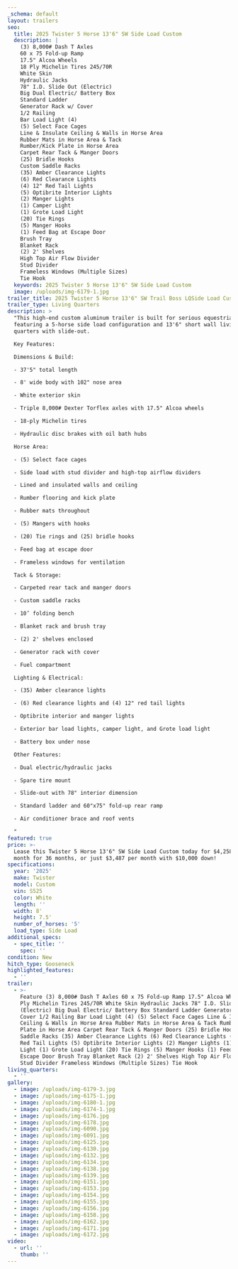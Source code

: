 ```yaml
---
_schema: default
layout: trailers
seo:
  title: 2025 Twister 5 Horse 13'6" SW Side Load Custom
  description: |
    (3) 8,000# Dash T Axles
    60 x 75 Fold-up Ramp
    17.5" Alcoa Wheels
    18 Ply Michelin Tires 245/70R
    White Skin
    Hydraulic Jacks
    78" I.D. Slide Out (Electric)
    Big Dual Electric/ Battery Box
    Standard Ladder
    Generator Rack w/ Cover
    1/2 Railing
    Bar Load Light (4)
    (5) Select Face Cages
    Line & Insulate Ceiling & Walls in Horse Area
    Rubber Mats in Horse Area & Tack
    Rumber/Kick Plate in Horse Area
    Carpet Rear Tack & Manger Doors
    (25) Bridle Hooks
    Custom Saddle Racks
    (35) Amber Clearance Lights
    (6) Red Clearance Lights
    (4) 12" Red Tail Lights
    (5) Optibrite Interior Lights
    (2) Manger Lights
    (1) Camper Light
    (1) Grote Load Light
    (20) Tie Rings
    (5) Manger Hooks
    (1) Feed Bag at Escape Door
    Brush Tray
    Blanket Rack
    (2) 2' Shelves
    High Top Air Flow Divider
    Stud Divider
    Frameless Windows (Multiple Sizes)
    Tie Hook
  keywords: 2025 Twister 5 Horse 13'6" SW Side Load Custom
  image: /uploads/img-6179-1.jpg
trailer_title: 2025 Twister 5 Horse 13'6" SW Trail Boss LQSide Load Custom S525
trailer_type: Living Quarters
description: >
  "This high-end custom aluminum trailer is built for serious equestrian use,
  featuring a 5-horse side load configuration and 13'6" short wall living
  quarters with slide-out.

  Key Features:

  Dimensions & Build:

  - 37'5" total length

  - 8' wide body with 102" nose area

  - White exterior skin

  - Triple 8,000# Dexter Torflex axles with 17.5" Alcoa wheels

  - 18-ply Michelin tires

  - Hydraulic disc brakes with oil bath hubs

  Horse Area:

  - (5) Select face cages

  - Side load with stud divider and high-top airflow dividers

  - Lined and insulated walls and ceiling

  - Rumber flooring and kick plate

  - Rubber mats throughout

  - (5) Mangers with hooks

  - (20) Tie rings and (25) bridle hooks

  - Feed bag at escape door

  - Frameless windows for ventilation

  Tack & Storage:

  - Carpeted rear tack and manger doors

  - Custom saddle racks

  - 10’ folding bench

  - Blanket rack and brush tray

  - (2) 2' shelves enclosed

  - Generator rack with cover

  - Fuel compartment

  Lighting & Electrical:

  - (35) Amber clearance lights

  - (6) Red clearance lights and (4) 12" red tail lights

  - Optibrite interior and manger lights

  - Exterior bar load lights, camper light, and Grote load light

  - Battery box under nose

  Other Features:

  - Dual electric/hydraulic jacks

  - Spare tire mount

  - Slide-out with 78" interior dimension

  - Standard ladder and 60"x75" fold-up rear ramp

  - Air conditioner brace and roof vents

  "
featured: true
price: >-
  Lease this Twister 5 Horse 13'6" SW Side Load Custom today for $4,258 per
  month for 36 months, or just $3,487 per month with $10,000 down!
specifications:
  year: '2025'
  make: Twister
  model: Custom
  vin: S525
  color: White
  length: ''
  width: 8'
  height: 7.5'
  number_of_horses: '5'
  load_type: Side Load
additional_specs:
  - spec_title: ''
    spec: ''
condition: New
hitch_type: Gooseneck
highlighted_features:
  - ''
trailer:
  - >-
    Feature (3) 8,000# Dash T Axles 60 x 75 Fold-up Ramp 17.5" Alcoa Wheels 18
    Ply Michelin Tires 245/70R White Skin Hydraulic Jacks 78" I.D. Slide Out
    (Electric) Big Dual Electric/ Battery Box Standard Ladder Generator Rack w/
    Cover 1/2 Railing Bar Load Light (4) (5) Select Face Cages Line & Insulate
    Ceiling & Walls in Horse Area Rubber Mats in Horse Area & Tack Rumber/Kick
    Plate in Horse Area Carpet Rear Tack & Manger Doors (25) Bridle Hooks Custom
    Saddle Racks (35) Amber Clearance Lights (6) Red Clearance Lights (4) 12"
    Red Tail Lights (5) Optibrite Interior Lights (2) Manger Lights (1) Camper
    Light (1) Grote Load Light (20) Tie Rings (5) Manger Hooks (1) Feed Bag at
    Escape Door Brush Tray Blanket Rack (2) 2' Shelves High Top Air Flow Divider
    Stud Divider Frameless Windows (Multiple Sizes) Tie Hook
living_quarters:
  - ''
gallery:
  - image: /uploads/img-6179-3.jpg
  - image: /uploads/img-6175-1.jpg
  - image: /uploads/img-6180-1.jpg
  - image: /uploads/img-6174-1.jpg
  - image: /uploads/img-6176.jpg
  - image: /uploads/img-6178.jpg
  - image: /uploads/img-6090.jpg
  - image: /uploads/img-6091.jpg
  - image: /uploads/img-6125.jpg
  - image: /uploads/img-6130.jpg
  - image: /uploads/img-6132.jpg
  - image: /uploads/img-6134.jpg
  - image: /uploads/img-6138.jpg
  - image: /uploads/img-6139.jpg
  - image: /uploads/img-6151.jpg
  - image: /uploads/img-6153.jpg
  - image: /uploads/img-6154.jpg
  - image: /uploads/img-6155.jpg
  - image: /uploads/img-6156.jpg
  - image: /uploads/img-6158.jpg
  - image: /uploads/img-6162.jpg
  - image: /uploads/img-6171.jpg
  - image: /uploads/img-6172.jpg
video:
  - url: ''
    thumb: ''
---
```

